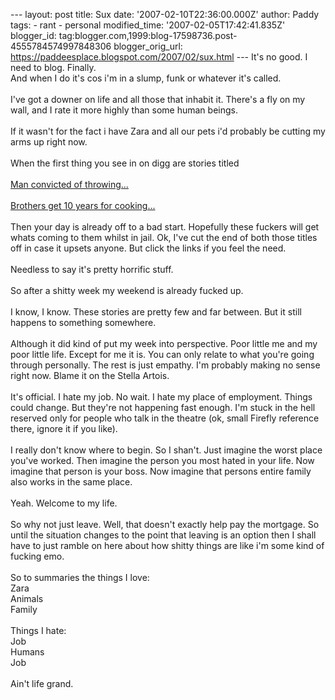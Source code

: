 \-\-- layout: post title: Sux date: \'2007-02-10T22:36:00.000Z\' author:
Paddy tags: - rant - personal modified\_time:
\'2007-02-05T17:42:41.835Z\' blogger\_id:
tag:blogger.com,1999:blog-17598736.post-4555784574997848306
blogger\_orig\_url: https://paddeesplace.blogspot.com/2007/02/sux.html
\-\-- It\'s no good. I need to blog. Finally.\
And when I do it\'s cos i\'m in a slump, funk or whatever it\'s called.\
\
I\'ve got a downer on life and all those that inhabit it. There\'s a fly
on my wall, and I rate it more highly than some human beings.\
\
If it wasn\'t for the fact i have Zara and all our pets i\'d probably be
cutting my arms up right now.\
\
When the first thing you see in on digg are stories titled\
\
[Man convicted of throwing\...](https://www.msnbc.msn.com/id/17053439/)\
\
[Brothers get 10 years for
cooking\...](https://www.msnbc.msn.com/id/17074960/)\
\
Then your day is already off to a bad start. Hopefully these fuckers
will get whats coming to them whilst in jail. Ok, I\'ve cut the end of
both those titles off in case it upsets anyone. But click the links if
you feel the need.\
\
Needless to say it\'s pretty horrific stuff.\
\
So after a shitty week my weekend is already fucked up.\
\
I know, I know. These stories are pretty few and far between. But it
still happens to something somewhere.\
\
Although it did kind of put my week into perspective. Poor little me and
my poor little life. Except for me it is. You can only relate to what
you\'re going through personally. The rest is just empathy. I\'m
probably making no sense right now. Blame it on the Stella Artois.\
\
It\'s official. I hate my job. No wait. I hate my place of employment.
Things could change. But they\'re not happening fast enough. I\'m stuck
in the hell reserved only for people who talk in the theatre (ok, small
Firefly reference there, ignore it if you like).\
\
I really don\'t know where to begin. So I shan\'t. Just imagine the
worst place you\'ve worked. Then imagine the person you most hated in
your life. Now imagine that person is your boss. Now imagine that
persons entire family also works in the same place.\
\
Yeah. Welcome to my life.\
\
So why not just leave. Well, that doesn\'t exactly help pay the
mortgage. So until the situation changes to the point that leaving is an
option then I shall have to just ramble on here about how shitty things
are like i\'m some kind of fucking emo.\
\
So to summaries the things I love:\
Zara\
Animals\
Family\
\
Things I hate:\
Job\
Humans\
Job\
\
Ain\'t life grand.

